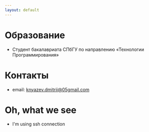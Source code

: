 ```yaml
---
layout: default
---
```


# Образование
- Студент бакалавриата СПбГУ по направлению «Технологии Программирования»

# Контакты
- email: knyazev.dmitrii@05gmail.com

# Oh, what we see
- I'm using ssh connection